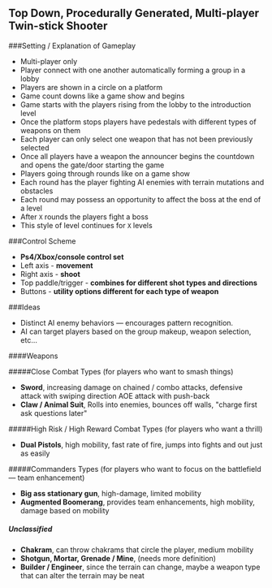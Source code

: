 ## Top Down, Procedurally Generated, Multi-player Twin-stick Shooter

###Setting / Explanation of Gameplay

- Multi-player only
- Player connect with one another automatically forming a group in a lobby
- Players are shown in a circle on a platform
- Game count downs like a game show and begins
- Game starts with the players rising from the lobby to the introduction level
- Once the platform stops players have pedestals with different types of weapons on them
- Each player can only select one weapon that has not been previously selected
- Once all players have a weapon the announcer begins the countdown and opens the gate/door starting the game
- Players going through rounds like on a game show
- Each round has the player fighting AI enemies with terrain mutations and obstacles
- Each round may possess an opportunity to affect the boss at the end of a level
- After `X` rounds the players fight a boss
- This style of level continues for `X` levels

###Control Scheme

- **Ps4/Xbox/console control set**
- Left axis - **movement**
- Right axis - **shoot**
- Top paddle/trigger - **combines for different shot types and directions**
- Buttons - **utility options different for each type of weapon**

###Ideas

- Distinct AI enemy behaviors — encourages pattern recognition.
- AI can target players based on the group makeup, weapon selection, etc...

####Weapons

#####Close Combat Types (for players who want to smash things)
- **Sword**, increasing damage on chained / combo attacks, defensive attack with swiping direction AOE attack with push-back
- **Claw / Animal Suit**, Rolls into enemies, bounces off walls, "charge first ask questions later"

#####High Risk / High Reward Combat Types (for players who want a thrill)
- **Dual Pistols**, high mobility, fast rate of fire, jumps into fights and out just as easily

#####Commanders Types (for players who want to focus on the battlefield — team enhancement)
- **Big ass stationary gun**, high-damage, limited mobility
- **Augmented Boomerang**, provides team enhancements, high mobility, damage based on mobility

##### Unclassified
- **Chakram**, can throw chakrams that circle the player, medium mobility
- **Shotgun, Mortar, Grenade / Mine**, (needs more definition)
- **Builder / Engineer**, since the terrain can change, maybe a weapon type that can alter the terrain may be neat
